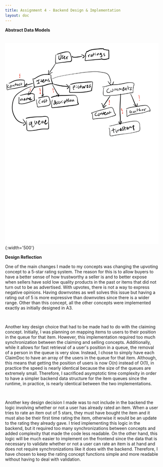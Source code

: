 ```yaml
---
title: Assignment 4 - Backend Design & Implementation
layout: doc
---
```


**Abstract Data Models** <br><br><br>
![](<../images/Abstract%20data%20model%20(1)-1.png>){:width='500'}

**Design Reflection** <br>

 <p>One of the main changes I made to my concepts was changing the upvoting concept to a 5-star rating system. The reason for this is to allow buyers to have a better sense of how trustworthy a seller is and to better expose when sellers have sold low quality products in the past or items that did not turn out to be as advertised. With upvotes, there is not a way to express negative opinions. Having downvotes as well solves this issue but having a rating out of 5 is more expressive than downvotes since there is a wider range. Other than this concept, all the other concepts were implemented exactly as initially designed in A3. </p>
 <br>
 <p>Another key design choice that had to be made had to do with the claiming concept. Initially, I was planning on mapping items to users to their position in the queue for that item. However, this implementation required too much synchronization between the claiming and selling concepts. Additionally, while it allows for fast retrieval of a user's position in a queue, the removal of a person in the queue is very slow. Instead, I chose to simply have each ClaimDoc to have an array of the users in the queue for that item. Although, this means that getting the position of users is now O(n) instead of O(1), in practice the speed is nearly identical because the size of the queues are extremely small. Therefore, I sacrificed asymptotic time complexity in order to have a simpler backend data structure for the item queues since the runtime, in practice, is nearly identical between the two implementations.</p>
 <br>
 <p>Another key design decision I made was to not include in the backend the logic involving whether or not a user has already rated an item. When a user tries to rate an item out of 5 stars, they must have bought the item and it must also be their first time rating the item, otherwise it would be an update to the rating they already gave. I tried implementing this logic in the backend, but it required too many synchronizations between concepts and added complexity that made the code less readable. On the other hand, this logic will be much easier to implement on the frontend since the data that is necessary to validate whether or not a user can rate an item is at hand and does not require synchronizations like it does with the backend. Therefore, I have chosen to keep the rating concept functions simple and more readable without having to deal with validation. </p>
